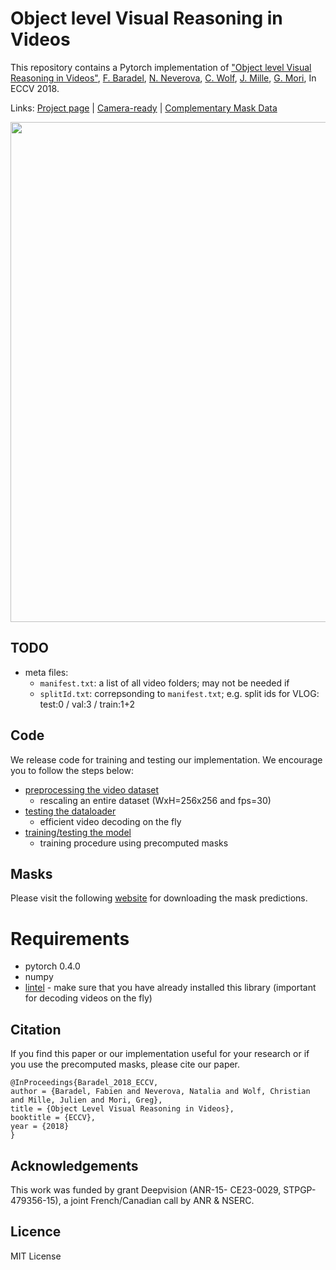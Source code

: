 # Object level Visual Reasoning in Videos


This repository contains a Pytorch implementation of ["Object level Visual Reasoning in Videos"](https://arxiv.org/abs/1806.06157), [F. Baradel](https://fabienbaradel.github.io/), [N. Neverova](https://nneverova.github.io/), [C. Wolf](https://perso.liris.cnrs.fr/christian.wolf/), [J. Mille](http://www.rfai.li.univ-tours.fr/PagesPerso/jmille/), [G. Mori](http://www.cs.sfu.ca/~mori/), In ECCV 2018.

Links: [Project page](https://fabienbaradel.github.io/eccv18_object_level_visual_reasoning/) | [Camera-ready](https://fabienbaradel.github.io/papers/ECCV_18) | [Complementary Mask Data](https://fabienbaradel.github.io/masks_data/)

<img src="img/teaser_carrots.png" width="800"/>

## TODO
* meta files:
  * `manifest.txt`: a list of all video folders; may not be needed if 
  * `splitId.txt`: correpsonding to `manifest.txt`; e.g. split ids for VLOG: test:0 / val:3 / train:1+2

## Code
We release code for training and testing our implementation.
We encourage you to follow the steps below:
* [preprocessing the video dataset](./preprocessing/README.md)
    * rescaling an entire dataset (WxH=256x256 and fps=30)
* [testing the dataloader](./loader/README.md)
    * efficient video decoding on the fly
* [training/testing the model](./README_TRAINING_TESTING.md)
    * training procedure using precomputed masks

## Masks
Please visit the following [website](https://fabienbaradel.github.io/masks_data/) for downloading the mask predictions.

# Requirements
* pytorch 0.4.0
* numpy
* [lintel](https://github.com/dukebw/lintel) - make sure that you have already installed this library (important for decoding videos on the fly)

## Citation
If you find this paper or our implementation useful for your research or if you use the precomputed masks, please cite our paper.
```
@InProceedings{Baradel_2018_ECCV,
author = {Baradel, Fabien and Neverova, Natalia and Wolf, Christian and Mille, Julien and Mori, Greg},
title = {Object Level Visual Reasoning in Videos},
booktitle = {ECCV},
year = {2018}
}
```

## Acknowledgements
This work was funded by grant Deepvision (ANR-15- CE23-0029, STPGP-479356-15), a joint French/Canadian call by ANR & NSERC.

## Licence
MIT License
